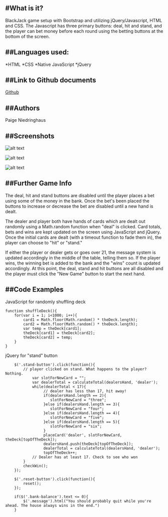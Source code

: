 #What is it?
-------
BlackJack game setup with Bootstrap and utilizing jQuery/Javascript, HTML and CSS. The Javascript has three primary buttons: deal, hit and stand, and the player can bet money before each round using the betting buttons at the bottom of the screen. 

##Languages used:
-------
*HTML
*CSS
*Native JavaScript
*jQuery

##Link to Github documents
-------
[Github](https://github.com/paigen11/blackjack.git)

##Authors
-------
Paige Niedringhaus

##Screenshots
--------
![alt text](https://github.com/paigen11/blackjack/blob/master/screenshots/blackjack-shot1.png "blackjack-shot1.png")

![alt text](https://github.com/paigen11/blackjack/blob/master/screenshots/blackjack-shot2.png "blackjack-shot2.png")

![alt text](https://github.com/paigen11/blackjack/blob/master/screenshots/blackjack-shot3.png "blackjack-shot3.png")

##Further Game Info
--------
The deal, hit and stand buttons are disabled until the player places a bet using some of the money in the bank. Once the bet's been placed the buttons to increase or decrease the bet are disabled until a new hand is dealt.

The dealer and player both have hands of cards which are dealt out randomly using a Math.random function when "deal" is clicked. Card totals, bets and wins are kept updated on the screen using JavaScript and jQuery. Once the initial cards are dealt (with a timeout function to fade them in), the player can choose to "hit" or "stand."

If either the player or dealer gets or goes over 21, the message system is updated accordingly in the middle of the table, telling them so. If the player wins, the winning bet is added to the bank and the "wins" count is updated accordingly. At this point, the deal, stand and hit buttons are all disabled and the player must click the "New Game" button to start the next hand.

##Code Examples
--------
JavaScript for randomly shuffling deck
```
function shuffleDeck(){
	for(var i = 1; i<1000; i++){
		card1 = Math.floor(Math.random() * theDeck.length);
		card2 = Math.floor(Math.random() * theDeck.length);
		var temp = theDeck[card1];
		theDeck[card1] = theDeck[card2];
		theDeck[card2] = temp;
	}
}
```

jQuery for "stand" button
```
	$('.stand-button').click(function(){
		// player clicked on stand. What happens to the player? Nothing.
			var slotForNewCard = "";
			var dealerTotal = calculateTotal(dealersHand, 'dealer');
			while(dealerTotal < 17){
				 // dealer has less than 17, hit away!
				 if(dealersHand.length == 2){
				 	slotForNewCard = "three";
				 }else if(dealersHand.length == 3){
				 	slotForNewCard = "four";
				 }else if(dealersHand.length == 4){
				 	slotForNewCard = "five";
				 }else if(dealersHand.length == 5){
				 	slotForNewCard = "six";
				 }
				 placeCard('dealer', slotForNewCard, theDeck[topOfTheDeck]);
				 dealersHand.push(theDeck[topOfTheDeck]);
				 dealerTotal = calculateTotal(dealersHand, 'dealer');
				 topOfTheDeck++;
			// Dealer has at least 17. Check to see who won
		}
		checkWin();		
	});

	$('.reset-button').click(function(){
		reset();
	});

	if($('.bank-balance').text <= 0){
		$('.message').html("You should probably quit while you're ahead. The house always wins in the end.")
	}
```

